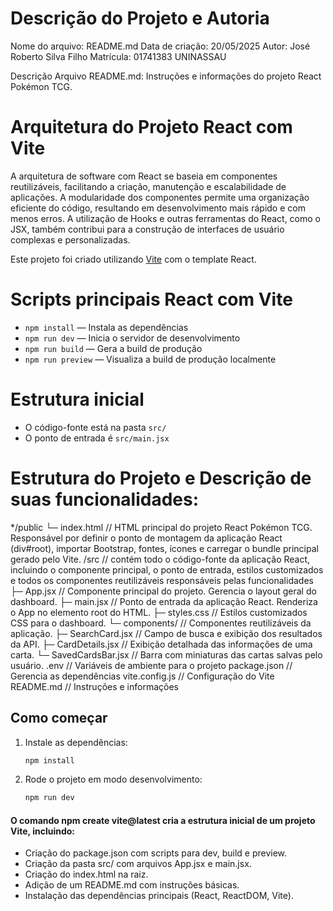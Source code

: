 # Descrição do Projeto e Autoria
Nome do arquivo: README.md
Data de criação: 20/05/2025
Autor: José Roberto Silva Filho
Matrícula: 01741383 UNINASSAU

Descrição Arquivo README.md:
Instruções e informações do projeto React Pokémon TCG.

# Arquitetura do  Projeto React com Vite
A arquitetura de software com React se baseia em componentes reutilizáveis, facilitando a criação, manutenção e escalabilidade de aplicações. A modularidade dos componentes permite uma organização eficiente do código, resultando em desenvolvimento mais rápido e com menos erros. A utilização de Hooks e outras ferramentas do React, como o JSX, também contribui para a construção de interfaces de usuário complexas e personalizadas.

Este projeto foi criado utilizando [Vite](https://vitejs.dev/) com o template React.

# Scripts principais React com Vite

- `npm install` — Instala as dependências
- `npm run dev` — Inicia o servidor de desenvolvimento
- `npm run build` — Gera a build de produção
- `npm run preview` — Visualiza a build de produção localmente

# Estrutura inicial
- O código-fonte está na pasta `src/`
- O ponto de entrada é `src/main.jsx`

# Estrutura do Projeto e Descrição de suas funcionalidades:

*/public
  └─ index.html              // HTML principal do projeto React Pokémon TCG. Responsável por definir o ponto de montagem da aplicação React (div#root),
                 importar Bootstrap, fontes, ícones e carregar o bundle principal gerado pelo Vite.
/src                         // contém todo o código-fonte da aplicação React, incluindo o componente principal, o ponto de entrada, estilos customizados e todos os componentes reutilizáveis responsáveis pelas funcionalidades
  ├─ App.jsx                // Componente principal do projeto. Gerencia o layout geral do dashboard.
  ├─ main.jsx               // Ponto de entrada da aplicação React. Renderiza o App no elemento root do HTML.
  ├─ styles.css             // Estilos customizados CSS para o dashboard.
  └─ components/            // Componentes reutilizáveis da aplicação.
      ├─ SearchCard.jsx     // Campo de busca e exibição dos resultados da API.
      ├─ CardDetails.jsx    // Exibição detalhada das informações de uma carta.
      └─ SavedCardsBar.jsx  // Barra com miniaturas das cartas salvas pelo usuário.
.env  //  Variáveis de ambiente para o projeto
package.json                // Gerencia as dependências
vite.config.js              // Configuração do Vite
README.md                   // Instruções e informações


## Como começar
1. Instale as dependências:
   ```sh
   npm install
   ```
2. Rode o projeto em modo desenvolvimento:
   ```sh
   npm run dev

 #### O comando npm create vite@latest cria a estrutura inicial de um projeto Vite, incluindo:
- Criação do package.json com scripts para dev, build e preview.
- Criação da pasta src/ com arquivos App.jsx e main.jsx.
- Criação do index.html na raiz.
- Adição de um README.md com instruções básicas.
- Instalação das dependências principais (React, ReactDOM, Vite).








